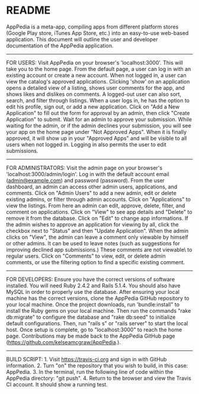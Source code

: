 # README

AppPedia is a meta-app, compiling apps from different platform stores (Google Play store, iTunes App Store, etc.) into an easy-to-use web-based application. This document will outline the user and developer documentation of the AppPedia application.

------------------

FOR USERS: Visit AppPedia on your browser's 'localhost:3000'. This will take you to the home page. From the default page, a user can log in with an existing account or create a new account.
When not logged in, a user can view the catalog's approved applications. Clicking 'show' on an application opens a detailed view of a listing, shows user comments for the app, and shows likes and dislikes on comments. A logged-out user can also sort, search, and filter through listings. When a user logs in, he has the option to edit his profile, sign out, or add a new application. Click on "Add a New Application" to fill out the form for approval by an admin, then click "Create Application" to submit. Wait for an admin to approve your submission. While waiting for the admin, or if the admin declines your submission, you will see your app on the home page under "Not Approved Apps". When it is finally approved, it will show up in your "Approved Apps" and will be visible to all users when not logged in. Logging in also permits the user to edit submissions.

------------------

FOR ADMINISTRATORS: Visit the admin page on your browser's 'localhost:3000/admin/login'. Log in with the default account email (admin@example.com) and password (password). From the user dashboard, an admin can access other admin users, applications, and comments. Click on "Admin Users" to add a new admin, edit or delete existing admins, or filter through admin accounts. Click on "Applications" to view the listings. From here an admin can edit, approve, delete, filter, and comment on applications. Click on "View" to see app details and "Delete" to remove it from the database. Click on "Edit" to change app informations. If the admin wishes to approve an application for viewing by all, click the checkbox next to "Status" and then "Update Application". When the admin clicks on "View", the admin can leave a comment only viewable by himself or other admins. It can be used to leave notes (such as suggestions for improving declined app submissions.) These comments are not viewable\ to regular users. Click on "Comments" to view, edit, or delete admin comments, or use the filtering option to find a specific existing comment.

------------------

FOR DEVELOPERS: Ensure you have the correct versions of software installed. You will need Ruby 2.4.2 and Rails 5.1.4. You should also have MySQL in order to properly use the database. After ensuring your local machine has the correct versions, clone the AppPedia GitHub repository to your local machine. Once the project downloads, run 'bundle:install" to install the Ruby gems on your local machine. Then run the commands "rake db:migrate" to configure the database and "rake db:seed" to initialize default configurations.
Then, run "rails s" or "rails server" to start the local host. Once setup is complete, go to "localhost:3000" to reach the home page. Contributions may be made back to the AppPedia GitHub page (https://github.com/kelseamcgraw/AppPedia.).

------------------

BUILD SCRIPT:
    1. Visit https://travis-ci.org and sign in with GitHub information.
    2. Turn "on" the repository that you wish to build, in this case: AppPedia.
    3. In the terminal, run the following line of code within the AppPedia directory: "git push".
    4. Return to the browser and view the Travis CI account. It should show a running test.

